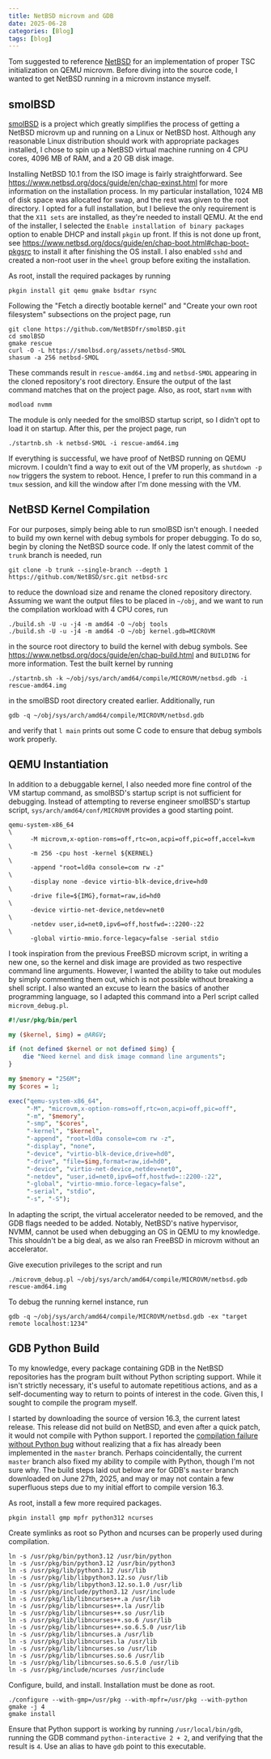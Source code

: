 ```yaml
---
title: NetBSD microvm and GDB
date: 2025-06-28
categories: [Blog]
tags: [blog]
---
```


Tom suggested to reference [NetBSD](https://www.netbsd.org/) for an
implementation of proper TSC initialization on QEMU microvm. Before diving into
the source code, I wanted to get NetBSD running in a microvm instance myself.


## smolBSD

[smolBSD](https://www.smolbsd.org/) is a project which greatly simplifies the
process of getting a NetBSD microvm up and running on a Linux or NetBSD host.
Although any reasonable Linux distribution should work with appropriate
packages installed, I chose to spin up a NetBSD virtual machine running on 4
CPU cores, 4096 MB of RAM, and a 20 GB disk image.

Installing NetBSD 10.1 from the ISO image is fairly straightforward. See 
<https://www.netbsd.org/docs/guide/en/chap-exinst.html> for more information on
the installation process. In my particular installation, 1024 MB of disk space
was allocated for swap, and the rest was given to the root directory. I opted
for a full installation, but I believe the only requirement is that the
`X11 sets` are installed, as they're needed to install QEMU. At the end of the
installer, I selected the `Enable installation of binary packages` option to
enable DHCP and install `pkgin` up front. If this is not done up front, see
<https://www.netbsd.org/docs/guide/en/chap-boot.html#chap-boot-pkgsrc> to
install it after finishing the OS install. I also enabled `sshd` and created a
non-root user in the `wheel` group before exiting the installation.

As root, install the required packages by running

```terminal
pkgin install git qemu gmake bsdtar rsync
```

Following the "Fetch a directly bootable kernel" and "Create your own root
filesystem" subsections on the project page, run 

```terminal
git clone https://github.com/NetBSDfr/smolBSD.git
cd smolBSD
gmake rescue
curl -O -L https://smolbsd.org/assets/netbsd-SMOL
shasum -a 256 netbsd-SMOL
```

These commands result in `rescue-amd64.img` and `netbsd-SMOL` appearing in the
cloned repository's root directory. Ensure the output of the last command
matches that on the project page. Also, as root, start `nvmm` with

```terminal
modload nvmm
```

The module is only needed for the smolBSD startup script, so I didn't opt
to load it on startup. After this, per the project page, run

```terminal
./startnb.sh -k netbsd-SMOL -i rescue-amd64.img
```

If everything is successful, we have proof of NetBSD running on QEMU microvm.
I couldn't find a way to exit out of the VM properly, as `shutdown -p now`
triggers the system to reboot. Hence, I prefer to run this command in a `tmux`
session, and kill the window after I'm done messing with the VM.


## NetBSD Kernel Compilation

For our purposes, simply being able to run smolBSD isn't enough. I needed to
build my own kernel with debug symbols for proper debugging. To do so, begin
by cloning the NetBSD source code. If only the latest commit of the `trunk`
branch is needed, run

```terminal
git clone -b trunk --single-branch --depth 1 https://github.com/NetBSD/src.git netbsd-src
```

to reduce the download size and rename the cloned repository directory.
Assuming we want the output files to be placed in `~/obj`, and we want to run
the compilation workload with 4 CPU cores, run

```terminal
./build.sh -U -u -j4 -m amd64 -O ~/obj tools
./build.sh -U -u -j4 -m amd64 -O ~/obj kernel.gdb=MICROVM
```

in the source root directory to build the kernel with debug symbols. See
<https://www.netbsd.org/docs/guide/en/chap-build.html> and `BUILDING` for more
information. Test the built kernel by running

```terminal
./startnb.sh -k ~/obj/sys/arch/amd64/compile/MICROVM/netbsd.gdb -i rescue-amd64.img
```

in the smolBSD root directory created earlier. Additionally, run

```terminal
gdb -q ~/obj/sys/arch/amd64/compile/MICROVM/netbsd.gdb
```

and verify that `l main` prints out some C code to ensure that debug symbols
work properly.


## QEMU Instantiation

In addition to a debuggable kernel, I also needed more fine control of the VM
startup command, as smolBSD's startup script is not sufficient for debugging.
Instead of attempting to reverse engineer smolBSD's startup script,
`sys/arch/amd64/conf/MICROVM` provides a good starting point.

```terminal
qemu-system-x86_64                                                    \
      -M microvm,x-option-roms=off,rtc=on,acpi=off,pic=off,accel=kvm  \
      -m 256 -cpu host -kernel ${KERNEL}                              \
      -append "root=ld0a console=com rw -z"                           \
      -display none -device virtio-blk-device,drive=hd0               \
      -drive file=${IMG},format=raw,id=hd0                            \
      -device virtio-net-device,netdev=net0                           \
      -netdev user,id=net0,ipv6=off,hostfwd=::2200-:22                \
      -global virtio-mmio.force-legacy=false -serial stdio
```

I took inspiration from the previous FreeBSD microvm script, in writing a new
one, so the kernel and disk image are provided as two respective command line
arguments. However, I wanted the ability to take out modules by simply
commenting them out, which is not possible without breaking a shell script. I
also wanted an excuse to learn the basics of another programming language, so
I adapted this command into a Perl script called `microvm_debug.pl`.

```perl
#!/usr/pkg/bin/perl

my ($kernel, $img) = @ARGV;

if (not defined $kernel or not defined $img) {
    die "Need kernel and disk image command line arguments";
}

my $memory = "256M";
my $cores = 1;

exec("qemu-system-x86_64",
     "-M", "microvm,x-option-roms=off,rtc=on,acpi=off,pic=off",
     "-m", "$memory",
     "-smp", "$cores",
     "-kernel", "$kernel",
     "-append", "root=ld0a console=com rw -z",
     "-display", "none",
     "-device", "virtio-blk-device,drive=hd0",
     "-drive", "file=$img,format=raw,id=hd0",
     "-device", "virtio-net-device,netdev=net0",
     "-netdev", "user,id=net0,ipv6=off,hostfwd=::2200-:22",
     "-global", "virtio-mmio.force-legacy=false",
     "-serial", "stdio",
     "-s", "-S");
```

In adapting the script, the virtual accelerator needed to be removed, and the
GDB flags needed to be added. Notably, NetBSD's native hypervisor, NVMM, cannot
be used when debugging an OS in QEMU to my knowledge. This shouldn't be a big
deal, as we also ran FreeBSD in microvm without an accelerator.

Give execution privileges to the script and run

```terminal
./microvm_debug.pl ~/obj/sys/arch/amd64/compile/MICROVM/netbsd.gdb rescue-amd64.img
```

To debug the running kernel instance, run

```terminal
gdb -q ~/obj/sys/arch/amd64/compile/MICROVM/netbsd.gdb -ex "target remote localhost:1234"
```


## GDB Python Build

To my knowledge, every package containing GDB in the NetBSD repositories has
the program built without Python scripting support. While it isn't strictly
necessary, it's useful to automate repetitious actions, and as a
self-documenting way to return to points of interest in the code. Given this,
I sought to compile the program myself.

I started by downloading the source of version 16.3, the current latest
release. This release did not build on NetBSD, and even after a quick
patch, it would not compile with Python support. I reported the
[compilation failure without Python bug](https://sourceware.org/bugzilla/show_bug.cgi?id=33114)
without realizing that a fix has already been implemented in the `master`
branch. Perhaps coincidentally, the current `master` branch also fixed my
ability to compile with Python, though I'm not sure why. The build steps laid
out below are for GDB's `master` branch downloaded on June 27th, 2025, and may
or may not contain a few superfluous steps due to my initial effort to
compile version 16.3.

As root, install a few more required packages.

```terminal
pkgin install gmp mpfr python312 ncurses
```

Create symlinks as root so Python and ncurses can be properly used during
compilation.

```terminal
ln -s /usr/pkg/bin/python3.12 /usr/bin/python
ln -s /usr/pkg/bin/python3.12 /usr/bin/python3
ln -s /usr/pkg/lib/python3.12 /usr/lib
ln -s /usr/pkg/lib/libpython3.12.so /usr/lib
ln -s /usr/pkg/lib/libpython3.12.so.1.0 /usr/lib
ln -s /usr/pkg/include/python3.12 /usr/include
ln -s /usr/pkg/lib/libncurses++.a /usr/lib
ln -s /usr/pkg/lib/libncurses++.la /usr/lib
ln -s /usr/pkg/lib/libncurses++.so /usr/lib
ln -s /usr/pkg/lib/libncurses++.so.6 /usr/lib
ln -s /usr/pkg/lib/libncurses++.so.6.5.0 /usr/lib
ln -s /usr/pkg/lib/libncurses.a /usr/lib
ln -s /usr/pkg/lib/libncurses.la /usr/lib
ln -s /usr/pkg/lib/libncurses.so /usr/lib
ln -s /usr/pkg/lib/libncurses.so.6 /usr/lib
ln -s /usr/pkg/lib/libncurses.so.6.5.0 /usr/lib
ln -s /usr/pkg/include/ncurses /usr/include
```

Configure, build, and install. Installation must be done as root.

```terminal
./configure --with-gmp=/usr/pkg --with-mpfr=/usr/pkg --with-python
gmake -j 4
gmake install
```

Ensure that Python support is working by running `/usr/local/bin/gdb`, running
the GDB command `python-interactive 2 + 2`, and verifying that the result is
`4`. Use an alias to have `gdb` point to this executable.
